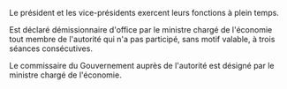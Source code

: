 Le président et les vice-présidents exercent leurs fonctions à plein temps. 


Est déclaré démissionnaire d'office par le ministre chargé de l'économie tout membre de l'autorité qui n'a pas participé, sans motif valable, à trois séances consécutives.


Le commissaire du Gouvernement auprès de l'autorité est désigné par le ministre chargé de l'économie. 

